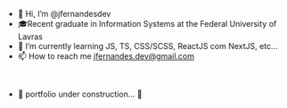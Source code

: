 - 👋 Hi, I’m @jfernandesdev
- 🎓Recent graduate in Information Systems at the Federal University of Lavras
- 🚀 I’m currently learning JS, TS, CSS/SCSS, ReactJS com NextJS, etc...
- 📫 How to reach me jfernandes.dev@gmail.com

<br>

- 🚧  portfolio under construction...  🚧

